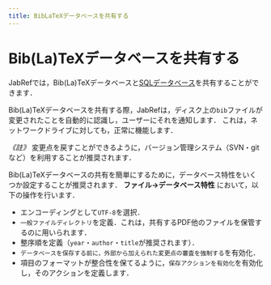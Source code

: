 ```yaml
---
title: BibLaTeXデータベースを共有する
---
```


# Bib(La)TeXデータベースを共有する

JabRefでは，Bib(La)TeXデータベースと[SQLデータベース](SQLDatabase)を共有することができます．

Bib(La)TeXデータベースを共有する際，JabRefは，ディスク上の`bib`ファイルが変更されたことを自動的に認識し，ユーザーにそれを通知します．
これは，ネットワークドライブに対しても，正常に機能します．

*《註》* 変更点を戻すことができるように，バージョン管理システム（SVN・gitなど）を利用することが推奨されます．

Bib(La)TeXデータベースの共有を簡単にするために，データベース特性をいくつか設定することが推奨されます．
**ファイル→データベース特性** において，以下の操作を行います．
- エンコーディングとして`UTF-8`を選択．
- `一般ファイルディレクトリ`を定義．これは，共有するPDF他のファイルを保管するのに用いられます．
- 整序順を定義（`year`・`author`・`title`が推奨されます）．
- `データベースを保存する前に，外部から加えられた変更点の審査を強制する`を有効化．
- 項目のフォーマットが整合性を保てるように，`保存アクションを有効化`を有効化し，そのアクションを定義します．
